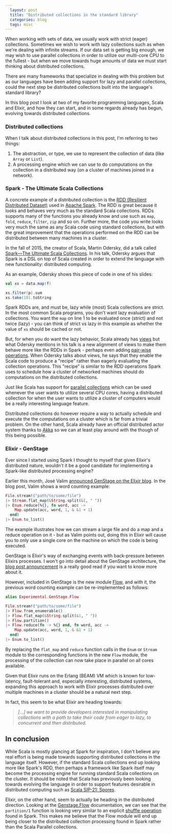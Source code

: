 ```yaml
---
  layout: post
  title: "Distributed collections in the standard library"
  categories: blog
  tags: misc
---
```


When working with sets of data, we usually work with strict (eager) collections. Sometimes we wish to work with lazy collections such as when we're dealing with infinite streams. If our data set is getting big enough, we may wish to use parallel collections in order to utilize our multi-core CPU to the fullest - but when we move towards huge amounts of data we must start thinking about distributed collections.

There are many frameworks that specialize in dealing with this problem but as our languages have been adding support for lazy and parallel collections, could the next step be distributed collections built into the language's standard library?

In this blog post I look at two of my favorite programming languages, Scala and Elixir, and how they can start, and in some regards already has begun, evolving towards distributed collections.

### Distributed collections
When I talk about distributed collections in this post, I'm referring to two things:

1. The abstraction, or type, we use to represent the collection of data (like `Array` or `List`).
2. A processing engine which we can use to do computations on the collection in a distributed way (on a cluster of machines joined in a network).

### Spark - The Ultimate Scala Collections
A concrete example of a distributed collection is the [RDD (Resilient Distributed Dataset)](http://spark.apache.org/docs/latest/programming-guide.html#resilient-distributed-datasets-rdds) used in [Apache Spark](http://spark.apache.org). The RDD is great because it looks and behaves very much as the standard Scala collections. RDDs supports many of the functions you already know and use such as `map`, `fold`, `reduce`, `filter`, `zip` and so on. Further more, the code you write looks very much the same as any Scala code using standard collections, but with the great improvement that the operations performed on the RDD can be distributed between many machines in a cluster.

In the fall of 2015, the creator of Scala, Martin Odersky, did a talk called [Spark—The Ultimate Scala Collections](https://spark-summit.org/eu-2015/events/spark-the-ultimate-scala-collections/). In his talk, Odersky argues that Spark is a DSL on top of Scala created in order to extend the language with new functionality: distributed computing.

As an example, Odersky shows this piece of code in one of his slides:

```scala
val xs = data.map(f)

xs.filter(p).sum
xs.take(10).toString
```

Spark RDDs are, and must be, lazy while (most) Scala collections are strict. In the most common Scala programs, you don't want lazy evaluation of collections. You want the `map` on line 1 to be evaluated once (strict) and not twice (lazy) - you can think of strict vs lazy in this example as whether the value of `xs` should be cached or not. 

But, for when you do want the lazy behavior, Scala already has [views](http://docs.scala-lang.org/overviews/collections/views.html) but what Odersky mentions in his talk is a new alignment of views to make them behave more like the RDDs in Spark - perhaps even adding [pair-wise operations](http://spark.apache.org/docs/latest/programming-guide.html#working-with-key-value-pairs). When Odersky talks about views, he says that they enable the Scala code to produce a "recipe" rather than eagerly evaluating the collection operations. This "recipe" is similar to the RDD operations Spark uses to schedule how a cluster of networked machines should do computations on the distributed collections.

Just like Scala has support for [parallel collections](http://docs.scala-lang.org/overviews/parallel-collections/overview.html) which can be used whenever the user wants to utilize several CPU cores, having a distributed collection for when the user wants to utilize a cluster of computers would be a really interesting language feature.

Distributed collections do however require a way to actually schedule and execute the the computations on a cluster which is far from a trivial problem. On the other hand, Scala already have an official distributed actor system thanks to [Akka](http://akka.io) so we can at least play around with the though of this being possible.

### Elixir - GenStage
Ever since I started using Spark I thought to myself that given Elixir's distributed nature, wouldn't it be a good candidate for implementing a Spark-like distributed processing engine?

Earlier this month, José Valim [announced GenStage on the Elixir blog](http://elixir-lang.org/blog/2016/07/14/announcing-genstage/). In the blog post, Valim shows a word counting example:

```elixir
File.stream!("path/to/some/file")
|> Stream.flat_map(&String.split(&1, " "))
|> Enum.reduce(%{}, fn word, acc ->
    Map.update(acc, word, 1, & &1 + 1)
  end)
|> Enum.to_list()
```

The example illustrates how we can stream a large file and do a map and a reduce operation on it - but as Valim points out, doing this in Elixir will cause you to only use a single core on the machine on which the code is being executed. 

GenStage is Elixir's way of exchanging events with back-pressure between Elixirs processes. I won't go into detail about the GenStage architecture, the [blog post announcement](http://elixir-lang.org/blog/2016/07/14/announcing-genstage/) is a really good read if you want to know more about it.

However, included in GenStage is the new module [Flow](https://hexdocs.pm/gen_stage/Experimental.GenStage.Flow.html#content), and with it, the previous word counting example can be re-implemented as follows:

```elixir
alias Experimental.GenStage.Flow

File.stream!("path/to/some/file")
|> Flow.from_enumerable()
|> Flow.flat_map(&String.split(&1, " "))
|> Flow.partition()
|> Flow.reduce(fn -> %{} end, fn word, acc ->
    Map.update(acc, word, 1, & &1 + 1)
  end)
|> Enum.to_list()
```

By replacing the `flat_map` and `reduce` function calls in the `Enum` or `Stream` module to the corresponding functions in the new `Flow` module, the processing of the collection can now take place in parallel on all cores available.

Given that Elixir runs on the Erlang (BEAM) VM which is known for low-latency, fault-tolerant and, especially interesting, distributed systems, expanding this approach to work with Elixir processes distributed over multiple machines in a cluster should be a natural next step.

In fact, this seem to be what Elixir are heading towards:

> _[...] we want to provide developers interested in manipulating collections with a path to take their code from eager to lazy, to concurrent and then distributed._

## In conclusion
While Scala is mostly glancing at Spark for inspiration, I don't believe any real effort is being made towards supporting distributed collections in the language itself. However, if the standard Scala collections end up looking more like Spark's RDD, then perhaps a framework like Spark itself may become the processing engine for running standard Scala collections on the cluster. It should be noted that Scala has previously been looking towards evolving the language in order to support features desirable in distributed computing such as [Scala SIP-21: Spores](http://docs.scala-lang.org/sips/pending/spores.html).

Elixir, on the other hand, seem to actually be heading in the distributed direction. Looking at the [Genstage.Flow](https://hexdocs.pm/gen_stage/Experimental.GenStage.Flow.html#content) documentation, we can see that the `partition/1` function is looking very similar to an explicit [shuffle operation](http://spark.apache.org/docs/latest/programming-guide.html#shuffle-operations) found in Spark. This makes me believe that the Flow module will end up being closer to the distributed collection processing found in Spark rather than the Scala Parallel collections.